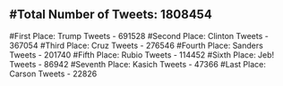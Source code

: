 #Total Number of Tweets: 1808454 
---
#First Place: Trump Tweets - 691528
#Second Place: Clinton Tweets - 367054
#Third Place: Cruz Tweets - 276546
#Fourth Place: Sanders Tweets - 201740
#Fifth Place: Rubio Tweets - 114452
#Sixth Place: Jeb! Tweets - 86942
#Seventh Place: Kasich Tweets - 47366
#Last Place: Carson Tweets - 22826
